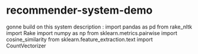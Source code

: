 # recommender-system-demo
gonne build on this
system description :
import pandas as pd
from rake_nltk import Rake
import numpy as np
from sklearn.metrics.pairwise import cosine_similarity
from sklearn.feature_extraction.text import CountVectorizer





